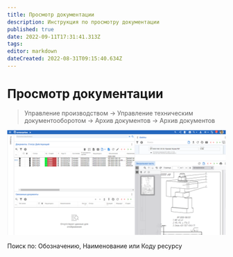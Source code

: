 ```yaml
---
title: Просмотр документации
description: Инструкция по просмотру документации
published: true
date: 2022-09-11T17:31:41.313Z
tags: 
editor: markdown
dateCreated: 2022-08-31T09:15:40.634Z
---
```


# Просмотр документации

>Управление производством → Управление техническим документооборотом → Архив документов → Архив документов


![](<../../assets/image (671).png>)

Поиск по: Обозначению, Наименование или Коду ресурсу
